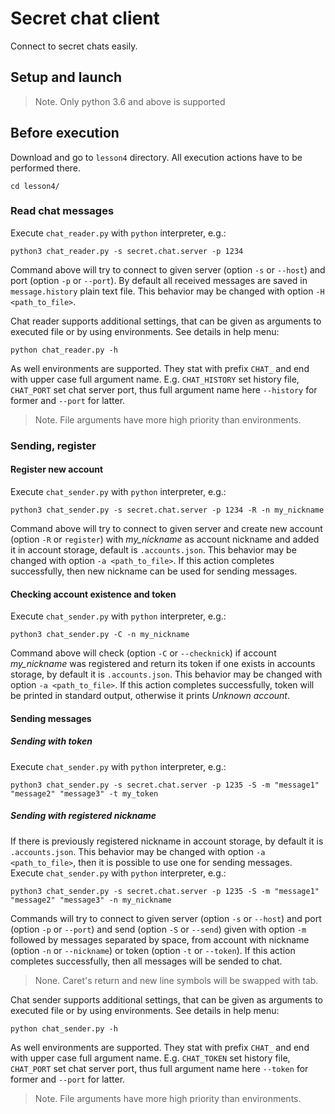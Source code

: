 # Secret chat client

Connect to secret chats easily.

## Setup and launch

> Note. Only python 3.6 and above is supported

## Before execution
Download and go to `lesson4` directory. All execution actions have to be performed there.

```shell
cd lesson4/
```

### Read chat messages
Execute `chat_reader.py` with `python` interpreter, e.g.:

```shell
python3 chat_reader.py -s secret.chat.server -p 1234
```

Command above will try to connect to given server (option `-s` or `--host`) and port (option `-p` or `--port`). By default all received messages are saved in `message.history` plain text file. This behavior may be changed with option `-H <path_to_file>`.

Chat reader supports additional settings, that can be given as arguments to executed file or by using environments. See details in help menu:

```shell
python chat_reader.py -h
```

As well environments are supported. They stat with prefix `CHAT_` and end with upper case full argument name. E.g. `CHAT_HISTORY` set history file, `CHAT_PORT` set chat server port, thus full argument name here `--history` for former and `--port` for latter.

> Note. File arguments have more high priority than environments.

### Sending, register

#### Register new account
Execute `chat_sender.py` with `python` interpreter, e.g.:

```shell
python3 chat_sender.py -s secret.chat.server -p 1234 -R -n my_nickname
```

Command above will try to connect to given server and create new account (option `-R` or `register`) with *my_nickname* as account nickname and added it in account storage, default is `.accounts.json`. This behavior may be changed with option `-a <path_to_file>`. If this action completes successfully, then new nickname can be used for sending messages.

#### Checking account existence and token
Execute `chat_sender.py` with `python` interpreter, e.g.:

```shell
python3 chat_sender.py -C -n my_nickname
```

Command above will check (option `-C` or `--checknick`)  if account *my_nickname* was registered and return its token if one exists in accounts storage, by default it is `.accounts.json`. This behavior may be changed with option `-a <path_to_file>`. If this action completes successfully, token will be printed in standard output, otherwise it prints *Unknown account*.

#### Sending messages

##### Sending with token

Execute `chat_sender.py` with `python` interpreter, e.g.:

```shell
python3 chat_sender.py -s secret.chat.server -p 1235 -S -m "message1" "message2" "message3" -t my_token
```

##### Sending with registered nickname

If there is previously registered nickname in account storage, by default it is `.accounts.json`. This behavior may be changed with option `-a <path_to_file>`, then it is possible to use one for sending messages. Execute `chat_sender.py` with `python` interpreter, e.g.:

```shell
python3 chat_sender.py -s secret.chat.server -p 1235 -S -m "message1" "message2" "message3" -n my_nickname
```

Commands will try to connect to given server (option `-s` or `--host`) and port (option `-p` or `--port`) and send (option `-S` or `--send`) given with option `-m` followed by messages separated by space, from account with nickname (option `-n` or `--nickname`) or token (option `-t` or `--token`). If this action completes successfully, then all messages will be sended to chat.

> None. Caret's return and new line symbols will be swapped with tab.

Chat sender supports additional settings, that can be given as arguments to executed file or by using environments. See details in help menu:

```shell
python chat_sender.py -h
```

As well environments are supported. They stat with prefix `CHAT_` and end with upper case full argument name. E.g. `CHAT_TOKEN` set history file, `CHAT_PORT` set chat server port, thus full argument name here `--token` for former and `--port` for latter.

> Note. File arguments have more high priority than environments.
